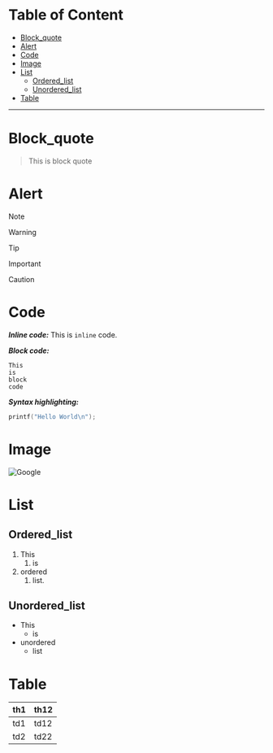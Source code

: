 # Table of Content
- [Block_quote](#Block_quote)
- [Alert](#Alert)
- [Code](#Code)
- [Image](#Image)
- [List](#List)
    - [Ordered_list](#Ordered_list)
    - [Unordered_list](#Unordered_list)
- [Table](#Table)

---

# Block_quote
> This is 
> block quote


# Alert
>[!NOTE]

>[!WARNING]

>[!TIP]

>[!IMPORTANT]

>[!CAUTION]

# Code
***Inline code:***
This is `inline` code.

***Block code:***
```
This
is 
block
code
```

***Syntax highlighting:***
```c
printf("Hello World\n");
```

# Image
![Google](https://encrypted-tbn0.gstatic.com/images?q=tbn:ANd9GcQdrkFbgbqBJZmwD_VyzYlYOydUG2MHHoxYGvqUz_U3VUP_gAza "This is goolge image")

# List
## Ordered_list
1. This
    1. is
1. ordered
    1. list.

## Unordered_list
- This
    - is 
- unordered
    - list

# Table
| th1 | th12 |
|------| ------|
| td1 | td12|
| td2 | td22|








    
